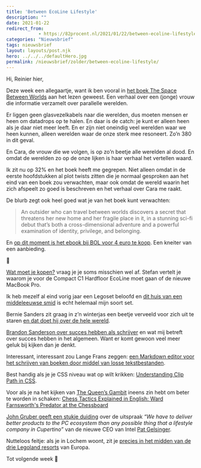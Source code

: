 ```yaml
---
title: 'Between EcoLine Lifestyle'
description: ""
date: 2021-01-22
redirect_from: 
            - https://82procent.nl/2021/01/22/between-ecoline-lifestyle/
categories: "Nieuwsbrief"
tags: nieuwsbrief	
layout: layouts/post.njk
hero: ../../../defaultHero.jpg
permalink: /nieuwsbrief/zolder/between-ecoline-lifestyle/
---
```

<!-- wp:paragraph -->

Hi, Reinier hier,

<!-- /wp:paragraph -->

<!-- wp:paragraph -->

Deze week een allegaartje, want ik ben vooral in [het boek The Space Between Worlds](https://www.goodreads.com/book/show/43301353-the-space-between-worlds) aan het lezen geweest. Een verhaal over een (jonge) vrouw die informatie verzamelt over parallelle werelden.

<!-- /wp:paragraph -->

<!-- wp:paragraph -->

Er liggen geen glasvezelkabels naar die werelden, dus moeten mensen er heen om datadrops op te halen. En daar is de catch: je kunt er alleen heen als je daar niet meer leeft. En er zijn niet oneindig veel werelden waar we heen kunnen, alleen werelden waar de onze sterk mee resoneert. Zo’n 380 in dit geval.

<!-- /wp:paragraph -->

<!-- wp:paragraph -->

En Cara, de vrouw die we volgen, is op zo’n beetje alle werelden al dood. En omdat de werelden zo op de onze lijken is haar verhaal het vertellen waard.

<!-- /wp:paragraph -->

<!-- wp:paragraph -->

Ik zit nu op 32% en het boek heeft me gegrepen. Niet alleen omdat in de eerste hoofdstukken al plot twists zitten die je normaal gesproken aan het eind van een boek zou verwachten, maar ook omdat de wereld waarin het zich afspeelt zo goed is beschreven en het verhaal over Cara me raakt.

<!-- /wp:paragraph -->

<!-- wp:paragraph -->

De blurb zegt ook heel goed wat je van het boek kunt verwachten:

<!-- /wp:paragraph -->

<!-- wp:quote -->

> An outsider who can travel between worlds discovers a secret that threatens her new home and her fragile place in it, in a stunning sci-fi debut that’s both a cross-dimensional adventure and a powerful examination of identity, privilege, and belonging.

<!-- /wp:quote -->

<!-- wp:paragraph -->

En [op dit moment is het ebook bij BOL voor 4 euro te koop](https://www.bol.com/nl/p/the-space-between-worlds/9200000129773422/?bltgh=vvmlVEA2z-sZeEfAtZhOYA.1_4.5.ProductTitle). Een kneiter van een aanbieding.

<!-- /wp:paragraph -->

<!-- wp:paragraph -->

👻

<!-- /wp:paragraph -->

<!-- wp:paragraph -->

[Wat moet je kopen?](https://www.youtube.com/watch?v=Xcdwp-JS0p4) vraag je je soms misschien wel af. Stefan vertelt je waarom je voor de Compact C1 Hardfloor EcoLine moet gaan of de nieuwe MacBook Pro.

<!-- /wp:paragraph -->

<!-- wp:paragraph -->

Ik heb mezelf al eind vorig jaar een Legoset beloofd en [dit huis van een middeleeuwse smid](https://www.youtube.com/watch?v=GULXtdoLgpQ) is echt helemaal mijn soort set.

<!-- /wp:paragraph -->

<!-- wp:paragraph -->

Bernie Sanders zit graag in z’n winterjas een beetje verveeld voor zich uit te staren [en dat doet hij over de hele wereld](https://bernie-sits.herokuapp.com).

<!-- /wp:paragraph -->

<!-- wp:paragraph -->

[Brandon Sanderson over succes hebben als schrijver](https://www.youtube.com/watch?v=qt3f88fi-Ic) en wat mij betreft over succes hebben in het algemeen. Want er komt gewoon veel meer geluk bij kijken dan je denkt.

<!-- /wp:paragraph -->

<!-- wp:paragraph -->

Interessant, interessant zou Lange Frans zeggen: [een Markdown editor voor het schrijven van boeken door middel van losse tekstbestanden](https://novelwriter.io).

<!-- /wp:paragraph -->

<!-- wp:paragraph -->

Best handig als je je CSS niveau wat op wilt krikken: [Understanding Clip Path in CSS](https://ishadeed.com/article/clip-path/).

<!-- /wp:paragraph -->

<!-- wp:paragraph -->

Voor als je na het kijken van [The Queen’s Gambit](<https://en.wikipedia.org/wiki/The_Queen%27s_Gambit_(miniseries)>) ineens zin hebt om beter te worden in schaken: [Chess Tactics Explained in English: Ward Farnsworth's Predator at the Chessboard](https://www.chesstactics.org/)

<!-- /wp:paragraph -->

<!-- wp:paragraph -->

[John Gruber geeft een stukje duiding](https://daringfireball.net/2021/01/incoming_ceo_of_a_sand-polishing_company_in_oregon_makes_curious_remark) over de uitspraak _“We have to deliver better products to the PC ecosystem than any possible thing that a lifestyle company in Cupertino”_ van de nieuwe CEO van Intel [Pat Gelsinger](https://en.wikipedia.org/wiki/Pat_Gelsinger).

<!-- /wp:paragraph -->

<!-- wp:paragraph -->

Nutteloos feitje: als je in Lochem woont, zit je [precies in het midden van de drie Legoland resorts](https://twitter.com/TheBigDataStats/status/1351608567678156800) van Europa.

<!-- /wp:paragraph -->

<!-- wp:paragraph -->

Tot volgende week 👋

<!-- /wp:paragraph -->
